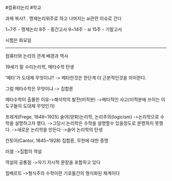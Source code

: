 #컴퓨터논리 #학교 

과제 복사?..
명제논리위주로 하고 나머지는 ai관련 이슈로 간다

1~7주 - 명제논리
8주 - 중간고사
9~14주 - ai
15주 - 기말고사

시험은 화요일


-----------------

컴퓨터와 논리의 관계 배경과 역사

19세기 말
수리논리학, 메타수학 탄생

'메타'가 도대체 무엇이냐?
-> 메타란것은 한단계 더 근본적인것을 의미한다.

그럼 메타수학은 무엇이냐
-> 집합론

메타수학이 출몰한 이유->해석학의 발전(미적분)
->메타적인 사고(미적분에 쓰이는 이 도구들이 도대체 무엇인가)

프레게(Frege, 1848~1925)
술어(양화)논리학, 논리주의(logicism)
->논리학으로 수학을 설명하고자 했다.
->그당시 논리학은 수학을 설명할수 있을정도로 분명하지 못했다.
->새로운 논리학을 만든다
->술어 논리학의 탄생

칸토어(Cantor, 1845~1928)
집합론, 무한에 대한 증명

러셀
->집합의 역설


역설의 공통점
->자기 지시적 문장을 포함하고 있다


힐베르트
->형식주의
수학이란 기호들간의 형식화된 체계이다


